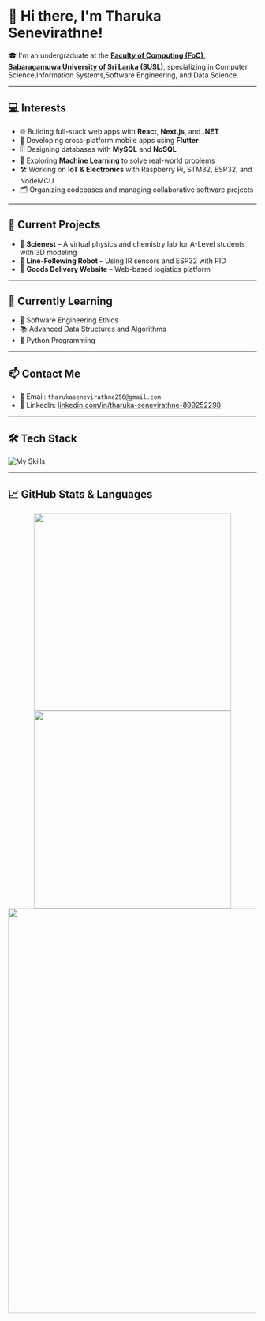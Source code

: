 # 👋 Hi there, I'm Tharuka Senevirathne!

🎓 I'm an undergraduate at the [**Faculty of Computing (FoC), Sabaragamuwa University of Sri Lanka (SUSL)**](https://www.sab.ac.lk/foc), specializing in Computer Science,Information Systems,Software Engineering, and Data Science.


---

## 💻 Interests

- 🌐 Building full-stack web apps with **React**, **Next.js**, and **.NET**
- 📱 Developing cross-platform mobile apps using **Flutter**
- 🗄️ Designing databases with **MySQL** and **NoSQL**
- 🧠 Exploring **Machine Learning** to solve real-world problems
- 🛠️ Working on **IoT & Electronics** with Raspberry Pi, STM32, ESP32, and NodeMCU
- 🗂️ Organizing codebases and managing collaborative software projects

---

## 🚧 Current Projects

- 🔬 **Scienest** – A virtual physics and chemistry lab for A-Level students with 3D modeling
- 🤖 **Line-Following Robot** – Using IR sensors and ESP32 with PID 
- 🚚 **Goods Delivery Website** – Web-based logistics platform

---

## 🌱 Currently Learning

- 📘 Software Engineering Ethics
- 📚 Advanced Data Structures and Algorithms
- 🐍 Python Programming

---

## 📫 Contact Me

- 📧 Email: `tharukasenevirathne256@gmail.com`
- 🔗 LinkedIn: [linkedin.com/in/tharuka-senevirathne-899252298](https://www.linkedin.com/in/tharuka-senevirathne-899252298)

---

## 🛠️ Tech Stack

![My Skills](https://skillicons.dev/icons?i=react,nextjs,dotnet,flutter,arduino,mysql,nosql,nodejs,cpp,py,git)

---

## 📈 GitHub Stats & Languages

<div align="center">

<img src="https://github-readme-stats.vercel.app/api/top-langs/?username=TharukaSenevirathne&theme=dark&hide_border=false&no-bg=true&no-frame=true&langs_count=7" width="400"/>

<img src="https://github-readme-streak-stats.herokuapp.com/?user=TharukaSenevirathne&theme=dark&hide_border=false&no-bg=true&no-frame=true" width="400"/>

<br/>

<img src="https://github-profile-summary-cards.vercel.app/api/cards/profile-details?username=TharukaSenevirathne&theme=github_dark" width="820"/>

</div>
